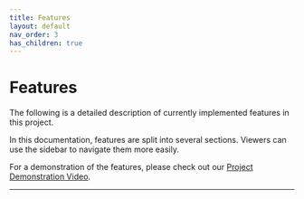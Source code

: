 ```yaml
---
title: Features
layout: default
nav_order: 3
has_children: true
---
```


# Features
The following is a detailed description of currently implemented features in this project.  

In this documentation, features are split into several sections. Viewers can use the sidebar to navigate them more easily.  

For a demonstration of the features, please check out our [Project Demonstration Video](https://drive.google.com/file/d/1SrZAOFS4UVso9llRsQO-MwBCX9BwoOfr/view?usp=sharing).

----

[Just the Docs]: https://just-the-docs.github.io/just-the-docs/
[GitHub Pages]: https://docs.github.com/en/pages
[README]: https://github.com/just-the-docs/just-the-docs-template/blob/main/README.md
[Jekyll]: https://jekyllrb.com
[GitHub Pages / Actions workflow]: https://github.blog/changelog/2022-07-27-github-pages-custom-github-actions-workflows-beta/
[use this template]: https://github.com/just-the-docs/just-the-docs-template/generate

